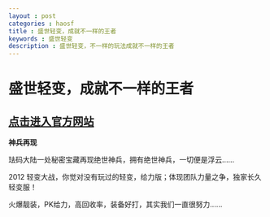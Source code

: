 ```yaml
---
layout : post
categories : haosf
title : 盛世轻变，成就不一样的王者
keywords : 盛世轻变
description : 盛世轻变，不一样的玩法成就不一样的王者
---
```

# 盛世轻变，成就不一样的王者
## [点击进入官方网站](http://www.11fe.com/)

__神兵再现__

珐码大陆一处秘密宝藏再现绝世神兵，拥有绝世神兵，一切便是浮云……

2012 轻变大战，你觉对没有玩过的轻变，给力版；体现团队力量之争，独家长久轻变服！

火爆靓装，PK给力，高回收率，装备好打，其实我们一直很努力……
